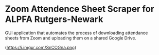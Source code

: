 # Zoom Attendence Sheet Scraper for ALPFA Rutgers-Newark
GUI application that automates the process of downloading attendance sheets from Zoom and uploading them on a shared Google Drive.


(https://i.imgur.com/SnCOGna.png)
